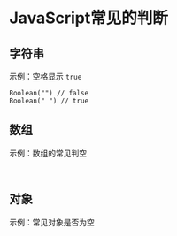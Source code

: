 
# JavaScript常见的判断



## 字符串

示例：空格显示 `true`
```
Boolean("") // false
Boolean(" ") // true
```

## 数组

示例：数组的常见判空
```


```


## 对象

示例：常见对象是否为空
```


```
